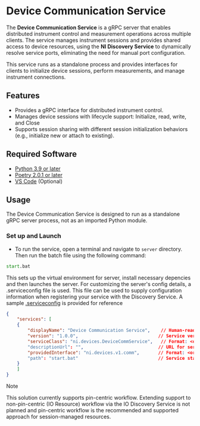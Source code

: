 # Device Communication Service

The **Device Communication Service** is a gRPC server that enables distributed instrument control and measurement operations across multiple clients. The service manages instrument sessions and provides shared access to device resources, using the **NI Discovery Service** to dynamically resolve service ports, eliminating the need for manual port configuration.

This service runs as a standalone process and provides interfaces for clients to initialize device sessions, perform measurements, and manage instrument connections.

## Features

- Provides a gRPC interface for distributed instrument control.
- Manages device sessions with lifecycle support: Initialize, read, write, and Close
- Supports session sharing with different session initialization behaviors (e.g., initialize new or attach to existing).

## Required Software

- [Python 3.9 or later](https://www.python.org/downloads/release/python-390/)
- [Poetry 2.0.1 or later](https://python-poetry.org/docs/#installing-with-pipx)
- [VS Code](https://code.visualstudio.com/download) (Optional)

## Usage

The Device Communication Service is designed to run as a standalone gRPC server process, not as an imported Python module.

### Set up and Launch

- To run the service, open a terminal and navigate to `server` directory. Then run the batch file using the following command:

```cmd
start.bat
```

This sets up the virtual environment for server, install necessary depencies and then launches the server. For customizing the server's config details, a .serviceconfig file is used. This file can be used to supply configuration information when registering your service with the Discovery Service. A sample [.serviceconfig](device_comm_service.serviceconfig) is provided for reference

```json
{
    "services": [
    {
        "displayName": "Device Communication Service",    // Human-readable service name
        "version": "1.0.0",                              // Service version
        "serviceClass": "ni.devices.DeviceCommService",   // Format: <organization>.<functionality>.<name>
        "descriptionUrl": "",                            // URL for service documentation (optional)
        "providedInterface": "ni.devices.v1.comm",       // Format: <organization>.<functionality>.<version>.<name>
        "path": "start.bat"                              // Service startup script/command
    }
    ]
}
```

> [!Note]
>
> This solution currently supports pin-centric workflow. Extending support to non-pin-centric (IO Resource) workflow via the IO Discovery Service is not planned and pin-centric workflow is the recommended and supported approach for session-managed resources.